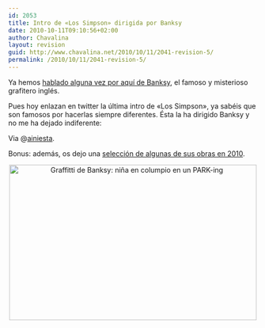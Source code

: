 ```yaml
---
id: 2053
title: Intro de «Los Simpson» dirigida por Banksy
date: 2010-10-11T09:10:56+02:00
author: Chavalina
layout: revision
guid: http://www.chavalina.net/2010/10/11/2041-revision-5/
permalink: /2010/10/11/2041-revision-5/
---
```

Ya hemos [hablado alguna vez por aquí de Banksy](http://www.chavalina.net/2005/06/25/post-502/), el famoso y misterioso grafitero inglés.

<p style="text-align: left;">
  Pues hoy enlazan en twitter la última intro de «Los Simpson», ya sabéis que son famosos por hacerlas siempre diferentes. Ésta la ha dirigido Banksy y no me ha dejado indiferente:
</p>

<p style="text-align: center;">
</p>

<p style="text-align: left;">
  Via @<a href="http://twitter.com/ainiesta/status/27012287918">ainiesta</a>.
</p>

Bonus: además, os dejo una <a href="http://www.mymodernmet.com/profiles/blogs/top-12-banksy-pieces-of-2010" target="_blank">selección de algunas de sus obras en 2010</a>.

<p style="text-align: center;">
  <img class="size-large wp-image-2048  aligncenter" title="BanksyTop1020105" src="http://www.chavalina.net/imagenes/2010/10/BanksyTop1020105-500x314.jpg" alt="Graffitti de Banksy: niña en columpio en un PARK-ing" width="500" height="314" srcset="http://www.chavalina.net/imagenes/2010/10/BanksyTop1020105-500x314.jpg 500w, http://www.chavalina.net/imagenes/2010/10/BanksyTop1020105-300x188.jpg 300w, http://www.chavalina.net/imagenes/2010/10/BanksyTop1020105.jpg 721w" sizes="(max-width: 500px) 100vw, 500px" />
</p>